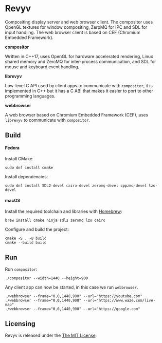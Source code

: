 # Revyv

Compositing display server and web browser client. The compositor uses OpenGL textures for window compositing, ZeroMQ for IPC and SDL for input handling. The web browser client is based on CEF (Chromium Embedded Framework).

**compositor**

Written in C++17, uses OpenGL for hardware accelerated rendering, Linux shared memory and ZeroMQ for inter-process communication, and SDL for mouse and keyboard event handling.

**librevyv**

Low-level C API used by client apps to communicate with `compositor`, it is implemented in C++ but it has a C ABI that makes it easier to port to other programming languages.

**webbrowser**

A web browser based on Chromium Embedded Framework (CEF), uses `librevyv` to communicate with `compositor`.

## Build

#### Fedora

Install CMake:

```shell
sudo dnf install cmake
```

Install dependencies:

```
sudo dnf install SDL2-devel cairo-devel zeromq-devel cppzmq-devel lzo-devel
```

#### macOS

Install the required toolchain and libraries with [Homebrew](https://brew.sh/):

```shell
brew install cmake ninja sdl2 zeromq lzo cairo
```

Configure and build the project:

```
cmake -S . -B build
cmake --build build
```

## Run

Run `compositor`:

```shell
./compositor --width=1440 --height=900
```

Any client app can now be started, in this case we run `webbrowser`.

```shell
./webbrowser --frame="0,0,1440,900" --url="https://youtube.com"
./webbrowser --frame="0,0,1440,900" --url="https://www.waze.com/live-map"
./webbrowser --frame="0,0,1440,900" --url="https://google.com"
```

## Licensing

Revyv is released under the [The MIT License](./LICENSE).
